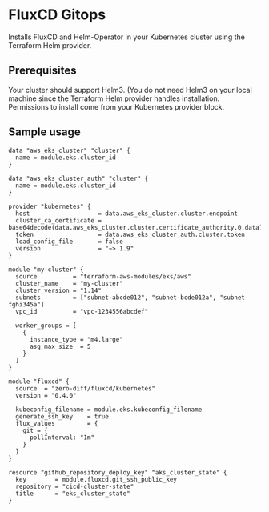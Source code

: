 # FluxCD Gitops
Installs FluxCD and Helm-Operator in your Kubernetes cluster using the Terraform Helm provider.

## Prerequisites
Your cluster should support Helm3. (You do not need Helm3 on your local machine since the Terraform Helm provider handles installation. Permissions to install come from your Kubernetes provider block.

## Sample usage

```hcl-terraform
data "aws_eks_cluster" "cluster" {
  name = module.eks.cluster_id
}

data "aws_eks_cluster_auth" "cluster" {
  name = module.eks.cluster_id
}

provider "kubernetes" {
  host                   = data.aws_eks_cluster.cluster.endpoint
  cluster_ca_certificate = base64decode(data.aws_eks_cluster.cluster.certificate_authority.0.data)
  token                  = data.aws_eks_cluster_auth.cluster.token
  load_config_file       = false
  version                = "~> 1.9"
}

module "my-cluster" {
  source          = "terraform-aws-modules/eks/aws"
  cluster_name    = "my-cluster"
  cluster_version = "1.14"
  subnets         = ["subnet-abcde012", "subnet-bcde012a", "subnet-fghi345a"]
  vpc_id          = "vpc-1234556abcdef"

  worker_groups = [
    {
      instance_type = "m4.large"
      asg_max_size  = 5
    }
  ]
}

module "fluxcd" {
  source  = "zero-diff/fluxcd/kubernetes"
  version = "0.4.0"

  kubeconfig_filename = module.eks.kubeconfig_filename
  generate_ssh_key    = true
  flux_values         = {
    git = {
      pollInterval: "1m"
    }
  }
}

resource "github_repository_deploy_key" "aks_cluster_state" {
  key        = module.fluxcd.git_ssh_public_key
  repository = "cicd-cluster-state"
  title      = "eks_cluster_state"
}
```
